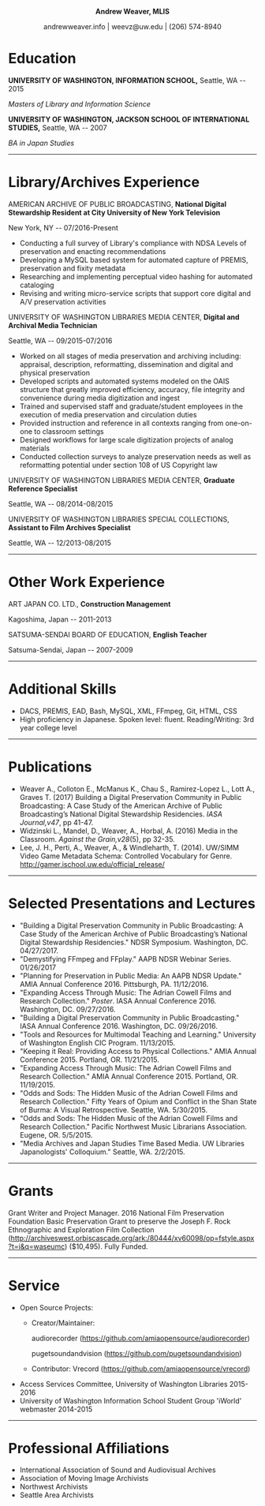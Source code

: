 <p align="center"><strong>Andrew Weaver, MLIS</strong></p>
<p align="center">andrewweaver.info | weevz@uw.edu | (206) 574-8940</p>


# Education

__UNIVERSITY OF WASHINGTON, INFORMATION SCHOOL,__ Seattle, WA -- 2015

_Masters of Library and Information Science_


__UNIVERSITY OF WASHINGTON, JACKSON SCHOOL OF INTERNATIONAL STUDIES,__ Seattle, WA -- 2007

_BA in Japan Studies_

_ _ _ 


# Library/Archives Experience

AMERICAN ARCHIVE OF PUBLIC BROADCASTING, __National Digital Stewardship Resident at City University of New York Television__ 

New York, NY -- 07/2016-Present

* Conducting a full survey of Library's compliance with NDSA Levels of preservation and enacting recommendations
* Developing a MySQL based system for automated capture of PREMIS, preservation and fixity metadata
* Researching and implementing perceptual video hashing for automated cataloging
* Revising and writing micro-service scripts that support core digital and A/V preservation activities

UNIVERSITY OF WASHINGTON LIBRARIES MEDIA CENTER, __Digital and Archival Media Technician__ 

Seattle, WA -- 09/2015-07/2016

* Worked on all stages of media preservation and archiving including: appraisal, description, reformatting, dissemination and digital and physical preservation
* Developed scripts and automated systems modeled on the OAIS structure that greatly improved efficiency, accuracy, file integrity and convenience during media digitization and ingest
* Trained and supervised staff and graduate/student employees in the execution of media preservation and circulation duties
* Provided instruction and reference in all contexts ranging from one-on-one to classroom settings
* Designed workflows for large scale digitization projects of analog materials
* Conducted collection surveys to analyze preservation needs as well as reformatting potential under section 108 of US Copyright law

UNIVERSITY OF WASHINGTON LIBRARIES MEDIA CENTER, __Graduate Reference Specialist__ 

Seattle, WA -- 08/2014-08/2015

UNIVERSITY OF WASHINGTON LIBRARIES SPECIAL COLLECTIONS, __Assistant to Film Archives Specialist__ 

Seattle, WA -- 12/2013-08/2015

_ _ _ 

# Other Work Experience

ART JAPAN CO. LTD., __Construction Management__

Kagoshima, Japan -- 2011-2013

SATSUMA-SENDAI BOARD OF EDUCATION, __English Teacher__

Satsuma-Sendai, Japan -- 2007-2009

_ _ _

# Additional Skills

* DACS, PREMIS, EAD, Bash, MySQL, XML, FFmpeg, Git, HTML, CSS
* High proficiency in Japanese. Spoken level: fluent. Reading/Writing: 3rd year college level

_ _ _

# Publications

* Weaver A., Colloton E., McManus K., Chau S., Ramirez-Lopez L., Lott A., Graves T. (2017) Building a Digital Preservation Community in Public Broadcasting: A Case Study of the American Archive of Public Broadcasting’s National Digital Stewardship Residencies. _IASA Journal,v47_, pp 41-47.
* Widzinski L., Mandel, D., Weaver, A., Horbal, A. (2016) Media in the Classroom. _Against the Grain,v28_(5), pp 32-35.
* Lee, J. H., Perti, A., Weaver, A., & Windleharth, T. (2014). UW/SIMM Video Game Metadata Schema: Controlled Vocabulary for Genre. http://gamer.ischool.uw.edu/official_release/

_ _ _

# Selected Presentations and Lectures

* "Building a Digital Preservation Community in Public Broadcasting: A Case Study of the American Archive of Public Broadcasting’s National Digital Stewardship Residencies." NDSR Symposium. Washington, DC. 04/27/2017.
* "Demystifying FFmpeg and FFplay." AAPB NDSR Webinar Series. 01/26/2017
* "Planning for Preservation in Public Media: An AAPB NDSR Update." AMIA Annual Conference 2016. Pittsburgh, PA. 11/12/2016.
* "Expanding Access Through Music: The Adrian Cowell Films and Research Collection." _Poster_. IASA Annual Conference 2016. Washington, DC. 09/27/2016. 
* "Building a Digital Preservation Community in Public Broadcasting." IASA Annual Conference 2016. Washington, DC. 09/26/2016.
* "Tools and Resources for Multimodal Teaching and Learning." University of Washington English CIC Program. 11/13/2015.
* "Keeping it Real: Providing Access to Physical Collections." AMIA Annual Conference 2015. Portland, OR. 11/21/2015.
* "Expanding Access Through Music: The Adrian Cowell Films and Research Collection." AMIA Annual Conference 2015. Portland, OR. 11/19/2015.
* "Odds and Sods: The Hidden Music of the Adrian Cowell Films and Research Collection." Fifty Years of Opium and Conflict in the Shan State of Burma: A Visual Retrospective. Seattle, WA. 5/30/2015.
* "Odds and Sods: The Hidden Music of the Adrian Cowell Films and Research Collection." Pacific Northwest Music Librarians Association. Eugene, OR. 5/5/2015.
* "Media Archives and Japan Studies Time Based Media. UW Libraries Japanologists' Colloquium." Seattle, WA. 2/2/2015.

_ _ _

# Grants

Grant Writer and Project Manager. 2016 National Film Preservation Foundation Basic Preservation Grant to preserve the Joseph F. Rock Ethnographic and Exploration Film Collection (http://archiveswest.orbiscascade.org/ark:/80444/xv60098/op=fstyle.aspx?t=i&q=waseumc) ($10,495). Fully Funded.

_ _ _

# Service
* Open Source Projects: 
    * Creator/Maintainer:
    
      audiorecorder (https://github.com/amiaopensource/audiorecorder)
    
      pugetsoundandvision (https://github.com/pugetsoundandvision)

    * Contributor: Vrecord (https://github.com/amiaopensource/vrecord)
* Access Services Committee, University of Washington Libraries 2015-2016
* University of Washington Information School Student Group 'iWorld' webmaster 2014-2015

_ _ _

# Professional Affiliations
* International Association of Sound and Audiovisual Archives
* Association of Moving Image Archivists
* Northwest Archivists
* Seattle Area Archivists

